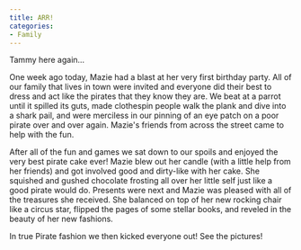 ```yaml
---
title: ARR!
categories:
- Family
---
```


Tammy here again...

One week ago today, Mazie had a blast at her very first birthday party.  All of our family that lives in town were invited and everyone did their best to dress and act like the pirates that they know they are.  We beat at a parrot until it spilled its guts, made clothespin people walk the plank and dive into a shark pail,  and were merciless in our pinning of an eye patch on a poor pirate over and over again.  Mazie's friends from across the street came to help with the fun.

After all of the fun and games we sat down to our spoils and enjoyed the very best pirate cake ever!  Mazie blew out her candle (with a little help from her friends) and got involved good and dirty-like with her cake.  She squished and gushed chocolate frosting all over her little self just like a good pirate would do.   Presents were next and Mazie was pleased with all of the treasures she received.  She balanced on top of her new rocking chair like a circus star, flipped the pages of some stellar books, and reveled in the beauty of her new fashions.  

In true Pirate fashion we then kicked everyone out! See the pictures!

